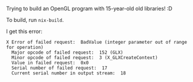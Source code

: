 Trying to build an OpenGL program with 15-year-old old libraries! :D

To build, run `nix-build`.

I get this error:

```
X Error of failed request:  BadValue (integer parameter out of range for operation)
  Major opcode of failed request:  152 (GLX)
  Minor opcode of failed request:  3 (X_GLXCreateContext)
  Value in failed request:  0x0
  Serial number of failed request:  17
  Current serial number in output stream:  18
```
